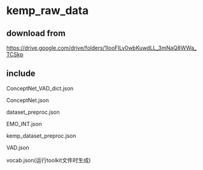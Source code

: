 # kemp_raw_data

## download from

https://drive.google.com/drive/folders/1IooFlLv0wbKuwdLL_3mNaQ8WWa_TCSkp

## include

ConceptNet_VAD_dict.json

ConceptNet.json

dataset_preproc.json

EMO_INT.json

kemp_dataset_preproc.json

VAD.json

vocab.json(运行toolkit文件时生成)